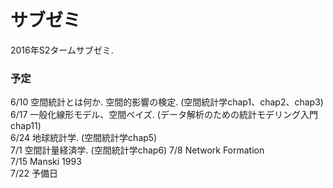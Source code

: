 # サブゼミ
2016年S2タームサブゼミ.

### 予定
6/10 空間統計とは何か. 空間的影響の検定. (空間統計学chap1、chap2、chap3)  
6/17 一般化線形モデル、空間ベイズ. (データ解析のための統計モデリング入門chap11)  
6/24 地球統計学. (空間統計学chap5)  
7/1  空間計量経済学. (空間統計学chap6) 
7/8  Network Formation  
7/15 Manski 1993  
7/22 予備日
